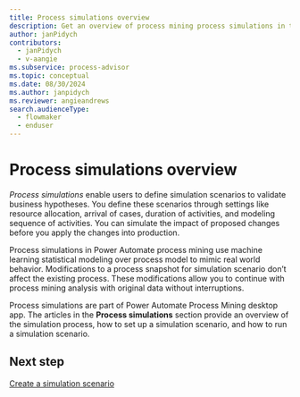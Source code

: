 ```yaml
---
title: Process simulations overview
description: Get an overview of process mining process simulations in the Process Mining desktop app.
author: janPidych
contributors:
  - janPidych
  - v-aangie  
ms.subservice: process-advisor
ms.topic: conceptual
ms.date: 08/30/2024
ms.author: janpidych
ms.reviewer: angieandrews
search.audienceType: 
  - flowmaker
  - enduser
---
```


# Process simulations overview

*Process simulations* enable users to define simulation scenarios to validate business hypotheses. You define these scenarios through settings like resource allocation, arrival of cases, duration of activities, and modeling sequence of activities. You can simulate the impact of proposed changes before you apply the changes into production.

Process simulations in Power Automate process mining use machine learning statistical modeling over process model to mimic real world behavior. Modifications to a process snapshot for simulation scenario don’t affect the existing process. These modifications allow you to continue with process mining analysis with original data without interruptions.

Process simulations are part of Power Automate Process Mining desktop app. The articles in the **Process simulations** section provide an overview of the simulation process, how to set up a simulation scenario, and how to run a simulation scenario.

## Next step

[Create a simulation scenario](process-mining-simulations-scenario.md)
